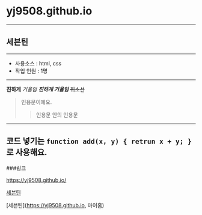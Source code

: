 # yj9508.github.io
---
## 세븐틴
---

- 사용소스 : html, css
- 작업 인원 : 1명

---

**진하게**
*기울임*
***진하게 기울임***
~~취소선~~

> 인용문이에요.
>> 인용문 안의 인용문


---
코드 넣기는 `function add(x, y) { retrun x + y; }` 로 사용해요.
---


###링크

https://yj9508.github.io/

[세븐틴](https://yj9508.github.io/)

[세븐틴](https://yj9508.github.io, 마이홈)
